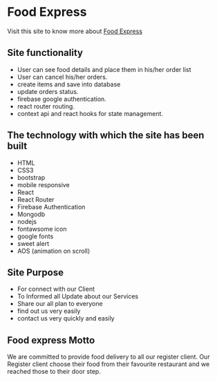 # Food Express

Visit this site to know more about [Food Express](https://foodexpress-76cd4.web.app/)


## Site functionality
- User can see food details and place them in his/her order list
- User can cancel his/her orders.
- create items and save into database
- update orders status.
- firebase google authentication.
- react router routing.
- context api and react hooks for state management.

## The technology with which the site has been built
- HTML
- CSS3
- bootstrap
- mobile responsive
- React
- React Router
- Firebase Authentication
- Mongodb
- nodejs
- fontawsome icon
- google fonts
- sweet alert
- AOS (animation on scroll)

## Site Purpose
- For connect with our Client
- To Informed all Update about our Services
- Share our all plan to everyone
- find out us very easily
- contact us very quickly and easily

## Food express Motto
We are committed to provide food delivery to all our register client. Our Register client choose their food from their favourite restaurant and we reached those to their door step.


